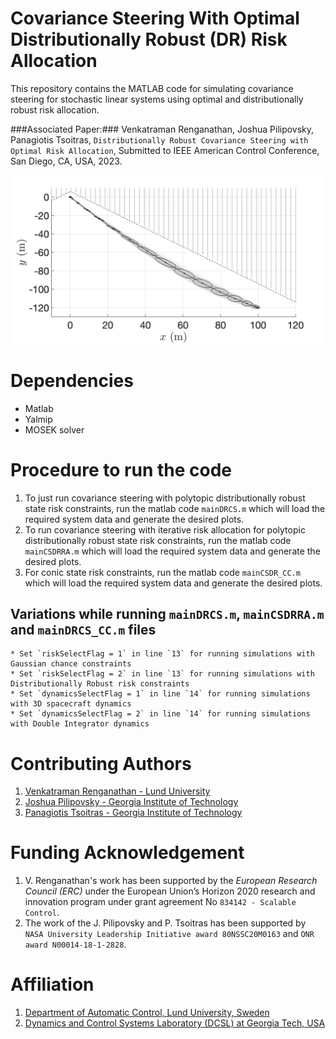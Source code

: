 # Covariance Steering With Optimal Distributionally Robust (DR) Risk Allocation 
This repository contains the MATLAB code for simulating covariance steering for stochastic linear systems using optimal and distributionally robust risk allocation.

###Associated Paper:### Venkatraman Renganathan, Joshua Pilipovsky, Panagiotis Tsoitras, `Distributionally Robust Covariance Steering with Optimal Risk Allocation`, Submitted to IEEE American Control Conference, San Diego, CA, USA, 2023.

![covariance_steering](https://github.com/venkatramanrenganathan/Covariance-Steering-With-Optimal-DR-Risk-Allocation/blob/main/Figures/polyspaceDRIRA2Dtraj.png)

# Dependencies
- Matlab
- Yalmip
- MOSEK solver

# Procedure to run the code
1. To just run covariance steering with polytopic distributionally robust state risk constraints, run the matlab code `mainDRCS.m` which will load the required system data and generate the desired plots.
2. To run covariance steering with iterative risk allocation for polytopic distributionally robust state risk constraints, run the matlab code `mainCSDRRA.m` which will load the required system data and generate the desired plots.
3. For conic state risk constraints, run the matlab code `mainCSDR_CC.m` which will load the required system data and generate the desired plots.

## Variations while running `mainDRCS.m`, `mainCSDRRA.m` and `mainDRCS_CC.m` files
    * Set `riskSelectFlag = 1` in line `13` for running simulations with Gaussian chance constraints
    * Set `riskSelectFlag = 2` in line `13` for running simulations with Distributionally Robust risk constraints 
    * Set `dynamicsSelectFlag = 1` in line `14` for running simulations with 3D spacecraft dynamics
    * Set `dynamicsSelectFlag = 2` in line `14` for running simulations with Double Integrator dynamics

# Contributing Authors
1. [Venkatraman Renganathan - Lund University](https://github.com/venkatramanrenganathan)
2. [Joshua Pilipovsky - Georgia Institute of Technology](https://github.com/JoshPilipovsky)
3. [Panagiotis Tsoitras - Georgia Institute of Technology](https://dcsl.gatech.edu/tsiotras.html)

# Funding Acknowledgement
1. V. Renganathan's work has been supported by the *European Research Council (ERC)* under the European Union’s Horizon 2020 research and innovation program under grant agreement No `834142 - Scalable Control`.
2. The work of the J. Pilipovsky and P. Tsoitras has been supported by `NASA University Leadership Initiative award 80NSSC20M0163` and `ONR award N00014-18-1-2828`.

# Affiliation
1. [Department of Automatic Control, Lund University, Sweden](https://control.lth.se)
2. [Dynamics and Control Systems Laboratory (DCSL) at Georgia Tech, USA](https://dcsl.gatech.edu)
